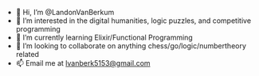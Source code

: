 - 👋 Hi, I’m @LandonVanBerkum
- 👀 I’m interested in the digital humanities, logic puzzles, and competitive programming
- 🌱 I’m currently learning Elixir/Functional Programming
- 💞️ I’m looking to collaborate on anything chess/go/logic/numbertheory related
- 📫 Email me at lvanberk5153@gmail.com
